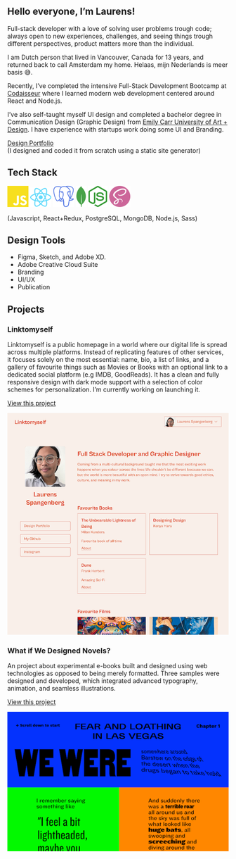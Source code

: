 ## Hello everyone, I’m Laurens!

Full-stack developer with a love of solving user problems trough code; always open to new experiences, challenges, and seeing things trough different perspectives, product matters more than the individual.

I am Dutch person that lived in Vancouver, Canada for 13 years, and returned back to call Amsterdam my home. Helaas, mijn Nederlands is meer basis 😅.

Recently, I’ve completed the intensive Full-Stack Development Bootcamp at [Codaisseur](https://codaisseur.com/) where I learned modern web development centered around React and Node.js.

I’ve also self-taught myself UI design and completed a bachelor degree in Communication Design (Graphic Design) from [Emily Carr University of Art + Design](https://ecuad.ca/). I have experience with startups work doing some UI and Branding.  

[Design Portfolio](https://laurensdesign.design)  
(I designed and coded it from scratch using a static site generator)  

## Tech Stack
![](https://raw.githubusercontent.com/designdegenerate/designdegenerate/main/icons/javascript.svg)
![](https://raw.githubusercontent.com/designdegenerate/designdegenerate/main/icons/react.svg)
![](https://raw.githubusercontent.com/designdegenerate/designdegenerate/main/icons/postgresql.svg)
![](https://raw.githubusercontent.com/designdegenerate/designdegenerate/main/icons/mongodb.svg)
![](https://raw.githubusercontent.com/designdegenerate/designdegenerate/main/icons/nodedotjs.svg)
![](https://raw.githubusercontent.com/designdegenerate/designdegenerate/main/icons/sass.svg)


(Javascript, React+Redux, PostgreSQL, MongoDB, Node.js, Sass)

## Design Tools
- Figma, Sketch, and Adobe XD.
- Adobe Creative Cloud Suite
- Branding
- UI/UX
- Publication

## Projects

### Linktomyself
Linktomyself is a public homepage in a world where our digital life is spread across multiple platforms. Instead of replicating features of other services, it focuses solely on the most essential: name, bio, a list of links, and a gallery of favourite things such as Movies or Books with an optional link to a dedicated social platform (e.g IMDB, GoodReads). It has a clean and fully responsive design with dark mode support with a selection of color schemes for personalization. I’m currently working on launching it.  

[View this project](https://github.com/designdegenerate/linktomyself-frontend)

![](https://raw.githubusercontent.com/designdegenerate/designdegenerate/main/screenshots/linktomyself.png)

### What if We Designed Novels?
An project about experimental e-books built and designed using web technologies as opposed to being merely formatted. Three samples were designed and developed, which integrated advanced typography, animation, and seamless illustrations.  

[View this project](https://laurensdesign.design/work/webnovels)

![](https://raw.githubusercontent.com/designdegenerate/designdegenerate/main/screenshots/webnovels.png)
